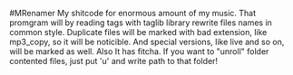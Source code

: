 #MRenamer
My shitcode for enormous amount of my music. That promgram will by reading tags with taglib library rewrite files names in common style. 
Duplicate files will be marked with bad extension, like mp3_copy, so it will be noticible. And special versions, like live and so on, will be marked as well.
Also It has fitcha. If you want to "unroll" folder contented files, just put 'u' and write path to that folder!
